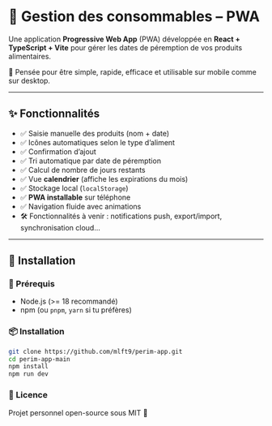 # 🧺 Gestion des consommables – PWA

Une application **Progressive Web App** (PWA) développée en **React + TypeScript + Vite** pour gérer les dates de péremption de vos produits alimentaires.

🧠 Pensée pour être simple, rapide, efficace et utilisable sur mobile comme sur desktop.

---

## ✨ Fonctionnalités

- ✅ Saisie manuelle des produits (nom + date)
- ✅ Icônes automatiques selon le type d’aliment
- ✅ Confirmation d’ajout
- ✅ Tri automatique par date de péremption
- ✅ Calcul de nombre de jours restants
- ✅ Vue **calendrier** (affiche les expirations du mois)
- ✅ Stockage local (`localStorage`)
- ✅ **PWA installable** sur téléphone
- ✅ Navigation fluide avec animations
- 🛠️ Fonctionnalités à venir : notifications push, export/import, synchronisation cloud...

---

## 🚀 Installation

### 🔧 Prérequis

- Node.js (>= 18 recommandé)
- npm (ou `pnpm`, `yarn` si tu préfères)

### 📦 Installation

```bash
git clone https://github.com/mlft9/perim-app.git
cd perim-app-main
npm install
npm run dev
```

### 📄 Licence

Projet personnel open-source sous MIT 🪪